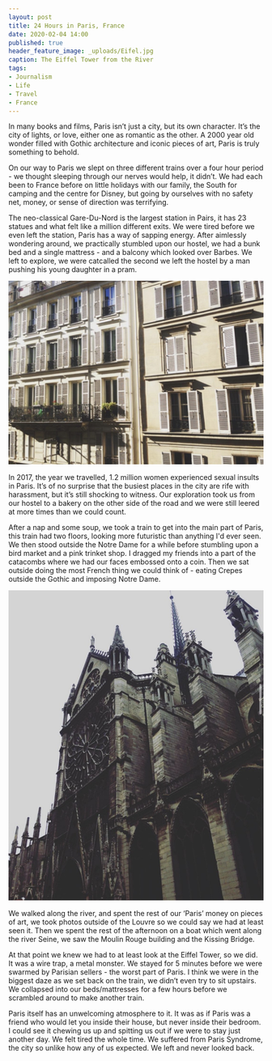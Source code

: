 ```yaml
---
layout: post
title: 24 Hours in Paris, France
date: 2020-02-04 14:00
published: true
header_feature_image: _uploads/Eifel.jpg
caption: The Eiffel Tower from the River
tags:
- Journalism
- Life
- Travel
- France
---
```


In many books and films, Paris isn’t just a city, but its own character. It’s the city of lights, or love, either one as romantic as the other. A 2000 year old wonder filled with Gothic architecture and iconic pieces of art, Paris is truly something to behold.

On our way to Paris we slept on three different trains over a four hour period - we thought sleeping through our nerves would help, it didn’t. We had each been to France before on little holidays with our family, the South for camping and the centre for Disney, but going by ourselves with no safety net, money, or sense of direction was terrifying.

The neo-classical Gare-Du-Nord is the largest station in Pairs, it has 23 statues and what felt like a million different exits. We were tired before we even left the station, Paris has a way of sapping energy. After aimlessly wondering around, we practically stumbled upon our hostel, we had a bunk bed and a single mattress - and a balcony which looked over Barbes. We left to explore, we were catcalled the second we left the hostel by a man pushing his young daughter in a pram.

[![The view from our room](/_uploads/Barbes.jpg)](/_uploads/Barbes.jpg)

In 2017, the year we travelled, 1.2 million women experienced sexual insults in Paris. It’s of no surprise that the busiest places in the city are rife with harassment, but it’s still shocking to witness. Our exploration took us from our hostel to a bakery on the other side of the road and we were still leered at more times than we could count.

After a nap and some soup, we took a train to get into the main part of Paris, this train had two floors, looking more futuristic than anything I'd ever seen. We then stood outside the Notre Dame for a while before stumbling upon a bird market and a pink trinket shop. I dragged my friends into a part of the catacombs where we had our faces embossed onto a coin. Then we sat outside doing the most French thing we could think of - eating Crepes outside the Gothic and imposing Notre Dame.

[![Notre Dame](/_uploads/notre.jpg)](/_uploads/notre.jpg)

We walked along the river, and spent the rest of our ‘Paris’ money on pieces of art, we took photos outside of the Louvre so we could say we had at least seen it. Then we spent the rest of the afternoon on a boat which went along the river Seine, we saw the Moulin Rouge building and the Kissing Bridge.

At that point we knew we had to at least look at the Eiffel Tower, so we did. It was a wire trap, a metal monster. We stayed for 5 minutes before we were swarmed by Parisian sellers - the worst part of Paris. I think we were in the biggest daze as we set back on the train, we didn’t even try to sit upstairs. We collapsed into our beds/mattresses for a few hours before we scrambled around to make another train.

Paris itself has an unwelcoming atmosphere to it. It was as if Paris was a friend who would let you inside their house, but never inside their bedroom. I could see it chewing us up and spitting us out if we were to stay just another day. We felt tired the whole time. We suffered from Paris Syndrome, the city so unlike how any of us expected. We left and never looked back.

